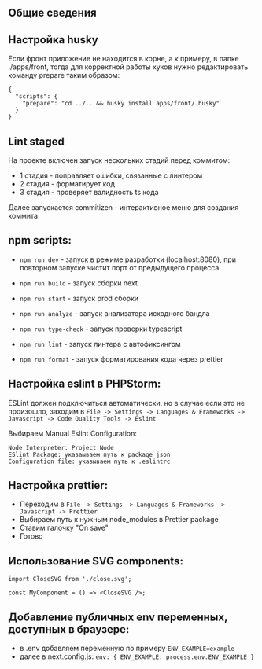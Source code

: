 ## Общие сведения

## Настройка husky 
Если фронт приложение не находится в корне, а к примеру, в папке ./apps/front, тогда для корректной работы хуков нужно редактировать команду prepare таким образом:
```
{
  "scripts": {
    "prepare": "cd ../.. && husky install apps/front/.husky"
  }
}
```

## Lint staged
На проекте включен запуск нескольких стадий перед коммитом:
- 1 стадия - поправляет ошибки, связанные с линтером
- 2 стадия - форматирует код
- 3 стадия - проверяет валидность ts кода

Далее запускается commitizen - интерактивное меню для создания коммита

## npm scripts: 
- ```npm run dev``` - запуск в режиме разработки (localhost:8080), при повторном запуске чистит порт от предыдущего процесса

- ```npm run build``` - запуск сборки next

- ```npm run start``` - запуск prod сборки

- ```npm run analyze``` - запуск анализатора исходного бандла 

- ```npm run type-check``` - запуск проверки typescript

- ```npm run lint``` - запуск линтера с автофиксингом

- ```npm run format``` - запуск форматирования кода через prettier

## Настройка eslint в PHPStorm: 
ESLint должен подключиться автоматически, но в случае если это не произошло, заходим в
```File -> Settings -> Languages & Frameworks -> Javascript -> Code Quality Tools -> Eslint```

Выбираем Manual Eslint Configuration:

    Node Interpreter: Project Node
    ESlint Package: указаываем путь к package json
    Configuration file: указываем путь к .eslintrc


## Настройка prettier:
- Переходим в ```File -> Settings -> Languages & Frameworks -> Javascript -> Prettier```
- Выбираем путь к нужным node_modules в Prettier package
- Ставим галочку "On save"
- Готово

## Использование SVG components:
```import React from 'react';
import CloseSVG from './close.svg';

const MyComponent = () => <CloseSVG />;
```

## Добавление публичных env переменных, доступных в браузере:
- в .env добавляем переменную по примеру ```ENV_EXAMPLE=example```
- далее в next.config.js: ```env: { ENV_EXAMPLE: process.env.ENV_EXAMPLE }```